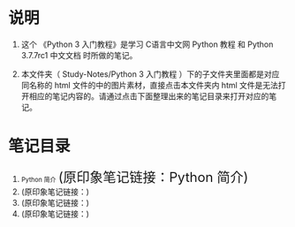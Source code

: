 # 说明
1. 这个 《Python 3 入门教程》是学习 <a href="http://c.biancheng.net/python/" style="text-decoration:none">C语言中文网 Python 教程</a> 和 <a href="https://docs.python.org/zh-cn/3.7/index.html" style="text-decoration:none">Python 3.7.7rc1 中文文档</a> 时所做的笔记。

2. 本文件夹（ Study-Notes/Python 3 入门教程 ）下的子文件夹里面都是对应同名称的 html 文件的中的图片素材，直接点击本文件夹内 html 文件是无法打开相应的笔记内容的。请通过点击下面整理出来的笔记目录来打开对应的笔记。


# 笔记目录
1. <a href="https://abrachan.github.io/Study-Notes/Python%203%20入门教程/1_Python%20简介.html" style="font-size:80%;text-decoration:none">Python 简介</a> <font size=5>(原印象笔记链接：<a href="https://app.yinxiang.com/shard/s22/nl/24419242/3057764f-d056-418c-b65d-5fedc549cd6c" style="text-decoration:none">Python 简介</a>)</font>
2. <a href="https://abrachan.github.io/Study-Notes/" style="text-decoration:none"></a> (原印象笔记链接：<a href="" style="text-decoration:none"></a>)
3. <a href="https://abrachan.github.io/Study-Notes/" style="text-decoration:none"></a> (原印象笔记链接：<a href="" style="text-decoration:none"></a>)
4. <a href="https://abrachan.github.io/Study-Notes/" style="text-decoration:none"></a> (原印象笔记链接：<a href="" style="text-decoration:none"></a>)

